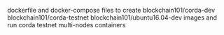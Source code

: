 dockerfile and docker-compose files to create blockchain101/corda-dev blockchain101/corda-testnet blockchain101/ubuntu16.04-dev images and run corda testnet multi-nodes containers 